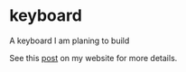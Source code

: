 # keyboard
A keyboard I am planing to build

See this [post](https://jonwin.se/posts/keyboard) on my website for more
details.
